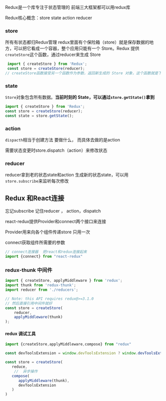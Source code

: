 Redux是一个库专注于状态管理的  前端三大框架都可以用redux库

Redux核心概念：store   state    action   reducer

 



### store 

所有有状态都归Redux管理   redux里面有个保险箱（store）就是保存数据的地方，可以把它看成一个容器，整个应用只能有一个 Store。Redux 提供`createStore`这个函数，通过reducer来生成 Store

```js
 import { createStore } from 'Redux';
 const store = createStore(reducer);
// createStore函数接受另一个函数作为参数，返回新生成的 Store 对象，这个函数就是下文提到的reducer
```

###  state

`Store`对象包含所有数据。**当前时刻的 State，可以通过`store.getState()`拿到**

```js
import { createStore } from 'Redux';
const store = createStore(reducer);
const state = store.getState();
```

### action   

`dispacth`相当于创建方法 要做什么，  而具体去做的是action

需要状态变更时store.dispatch（action）来修改状态

### reducer

reducer拿到老的状态state和action  生成新的状态state，可以用`store.subscribe`来监听每次修改



## Redux 和React连接

忘记subscribe  记住reducer ， action，dispatch

react-redux提供Provider和connect两个接口来连接

Provider用来向各个组件传递store 只用一次

connect获取组件所需要的参数

```js
// connect连接器  把react和redux连接起来
import {connect} from "react-redux"

```

###  redux-thunk 中间件

```js
import { createStore, applyMiddleware } from 'redux';
import thunk from 'redux-thunk';
import reducer from './reducers';

// Note: this API requires redux@>=3.1.0
// 然后直接引用中间件就好
const store = createStore(
    reducer,
    applyMiddleware(thunk)
);
```

#### redux 调试工具

```js
import {createStore,applyMiddleware,compose} from "redux"

const devToolsExtension = window.devToolsExtension ? window.devToolsExtension():()=>{}

const store = createStore(
   reduce,
    //  异步操作
   compose(
      applyMiddleware(thunk),
      devToolsExtension
   )
)
```

